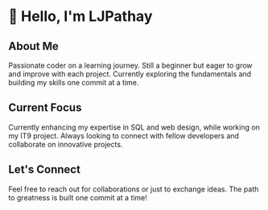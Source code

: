 # 👋 Hello, I'm LJPathay

## About Me
Passionate coder on a learning journey. Still a beginner but eager to grow and improve with each project. Currently exploring the fundamentals and building my skills one commit at a time.

## Current Focus
Currently enhancing my expertise in SQL and web design, while working on my IT9 project. Always looking to connect with fellow developers and collaborate on innovative projects.

## Let's Connect
Feel free to reach out for collaborations or just to exchange ideas. The path to greatness is built one commit at a time!

<!---
LJPathay/LJPathay is a ✨ special ✨ repository because its `README.md` (this file) appears on your GitHub profile.
You can click the Preview link to take a look at your changes.
--->
